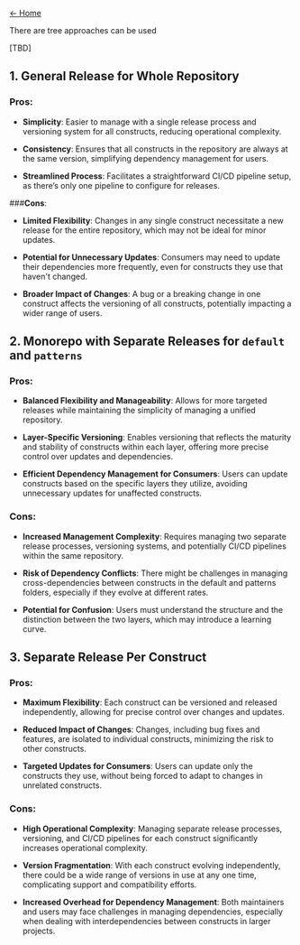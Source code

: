 [<- Home](./../../README.md)

There are tree approaches can be used

[TBD]

## 1. General Release for Whole Repository

### **Pros**: 

- **Simplicity**: Easier to manage with a single release process and versioning system for all constructs, reducing operational complexity. 

- **Consistency**: Ensures that all constructs in the repository are always at the same version, simplifying dependency management for users. 

- **Streamlined Process**: Facilitates a straightforward CI/CD pipeline setup, as there’s only one pipeline to configure for releases.


###**Cons**: 

- **Limited Flexibility**: Changes in any single construct necessitate a new release for the entire repository, which may not be ideal for minor updates. 

- **Potential for Unnecessary Updates**: Consumers may need to update their dependencies more frequently, even for constructs they use that haven't changed. 

- **Broader Impact of Changes**: A bug or a breaking change in one construct affects the versioning of all constructs, potentially impacting a wider range of users.

## 2. Monorepo with Separate Releases for `default` and `patterns`

### **Pros**:

- **Balanced Flexibility and Manageability**: Allows for more targeted releases while maintaining the simplicity of managing a unified repository.

- **Layer-Specific Versioning**: Enables versioning that reflects the maturity and stability of constructs within each layer, offering more precise control over updates and dependencies.

- **Efficient Dependency Management for Consumers**: Users can update constructs based on the specific layers they utilize, avoiding unnecessary updates for unaffected constructs.

### **Cons**:

- **Increased Management Complexity**: Requires managing two separate release processes, versioning systems, and potentially CI/CD pipelines within the same repository.

- **Risk of Dependency Conflicts**: There might be challenges in managing cross-dependencies between constructs in the default and patterns folders, especially if they evolve at different rates.

- **Potential for Confusion**: Users must understand the structure and the distinction between the two layers, which may introduce a learning curve.

## 3. Separate Release Per Construct

### **Pros**:

- **Maximum Flexibility**: Each construct can be versioned and released independently, allowing for precise control over changes and updates.

- **Reduced Impact of Changes**: Changes, including bug fixes and features, are isolated to individual constructs, minimizing the risk to other constructs.

- **Targeted Updates for Consumers**: Users can update only the constructs they use, without being forced to adapt to changes in unrelated constructs.

### **Cons**:

- **High Operational Complexity**: Managing separate release processes, versioning, and CI/CD pipelines for each construct significantly increases operational complexity.

- **Version Fragmentation**: With each construct evolving independently, there could be a wide range of versions in use at any one time, complicating support and compatibility efforts.
  
- **Increased Overhead for Dependency Management**: Both maintainers and users may face challenges in managing dependencies, especially when dealing with interdependencies between constructs in larger projects.
